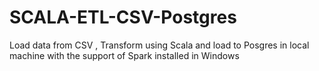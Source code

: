 # SCALA-ETL-CSV-Postgres
Load data from CSV , Transform using Scala and load to Posgres in local machine with the support of Spark installed in Windows
